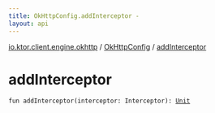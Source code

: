 ```yaml
---
title: OkHttpConfig.addInterceptor - 
layout: api
---
```


<div class='api-docs-breadcrumbs'><a href="../index.html">io.ktor.client.engine.okhttp</a> / <a href="index.html">OkHttpConfig</a> / <a href="./add-interceptor.html">addInterceptor</a></div>

# addInterceptor

<div class="signature"><code><span class="keyword">fun </span><span class="identifier">addInterceptor</span><span class="symbol">(</span><span class="parameterName" id="io.ktor.client.engine.okhttp.OkHttpConfig$addInterceptor(okhttp3.Interceptor)/interceptor">interceptor</span><span class="symbol">:</span>&nbsp;<span class="identifier">Interceptor</span><span class="symbol">)</span><span class="symbol">: </span><a href="https://kotlinlang.org/api/latest/jvm/stdlib/kotlin/-unit/index.html"><span class="identifier">Unit</span></a></code></div>
